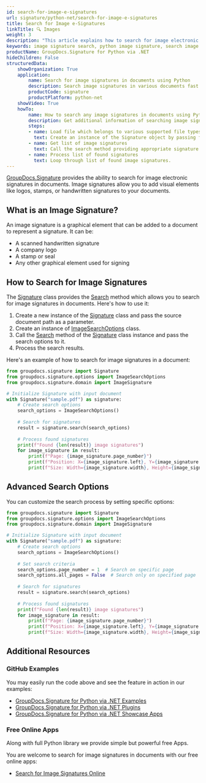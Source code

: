 ```yaml
---
id: search-for-image-e-signatures
url: signature/python-net/search-for-image-e-signatures
title: Search for Image e-Signatures
linkTitle: 🔍 Images
weight: 3
description: "This article explains how to search for image electronic signatures within document pages using GroupDocs.Signature for Python via .NET API."
keywords: image signature search, python image signature, search image signatures
productName: GroupDocs.Signature for Python via .NET
hideChildren: False
structuredData:
    showOrganization: True
    application:    
        name: Search for image signatures in documents using Python    
        description: Search image signatures in various documents fast and easily with Python language and GroupDocs.Signature for Python via .NET APIs
        productCode: signature
        productPlatform: python-net 
    showVideo: True
    howTo:
        name: How to search any image signatures in documents using Python 
        description: Get additional information of searching image signatures in documents with Python
        steps:
        - name: Load file which belongs to various supported file types
          text: Create an instance of the Signature object by passing file path or stream as a constructor parameter.
        - name: Get list of image signatures 
          text: Call the search method providing appropriate signature type.
        - name: Process list of found signatures
          text: Loop through list of found image signatures.
---
```

[GroupDocs.Signature](https://products.groupdocs.com/signature/python-net) provides the ability to search for image electronic signatures in documents. Image signatures allow you to add visual elements like logos, stamps, or handwritten signatures to your documents.

## What is an Image Signature?

An image signature is a graphical element that can be added to a document to represent a signature. It can be:
- A scanned handwritten signature
- A company logo
- A stamp or seal
- Any other graphical element used for signing

## How to Search for Image Signatures

The [Signature](https://reference.groupdocs.com/signature/python-net/groupdocs.signature/signature/) class provides the [Search](https://reference.groupdocs.com/signature/python-net/groupdocs.signature/signature/search/) method which allows you to search for image signatures in documents. Here's how to use it:

1. Create a new instance of the [Signature](https://reference.groupdocs.com/signature/python-net/groupdocs.signature/signature/) class and pass the source document path as a parameter.
2. Create an instance of [ImageSearchOptions](https://reference.groupdocs.com/signature/python-net/groupdocs.signature.options/imagesearchoptions/) class.
3. Call the [Search](https://reference.groupdocs.com/signature/python-net/groupdocs.signature/signature/search/) method of the [Signature](https://reference.groupdocs.com/signature/python-net/groupdocs.signature/signature/) class instance and pass the search options to it.
4. Process the search results.

Here's an example of how to search for image signatures in a document:

```python
from groupdocs.signature import Signature
from groupdocs.signature.options import ImageSearchOptions
from groupdocs.signature.domain import ImageSignature

# Initialize Signature with input document
with Signature("sample.pdf") as signature:
    # Create search options
    search_options = ImageSearchOptions()
    
    # Search for signatures
    result = signature.search(search_options)
    
    # Process found signatures
    print(f"Found {len(result)} image signatures")
    for image_signature in result:
        print(f"Page: {image_signature.page_number}")
        print(f"Position: X={image_signature.left}, Y={image_signature.top}")
        print(f"Size: Width={image_signature.width}, Height={image_signature.height}")
```

## Advanced Search Options

You can customize the search process by setting specific options:

```python
from groupdocs.signature import Signature
from groupdocs.signature.options import ImageSearchOptions
from groupdocs.signature.domain import ImageSignature

# Initialize Signature with input document
with Signature("sample.pdf") as signature:
    # Create search options
    search_options = ImageSearchOptions()
    
    # Set search criteria
    search_options.page_number = 1  # Search on specific page
    search_options.all_pages = False  # Search only on specified page
    
    # Search for signatures
    result = signature.search(search_options)
    
    # Process found signatures
    print(f"Found {len(result)} image signatures")
    for image_signature in result:
        print(f"Page: {image_signature.page_number}")
        print(f"Position: X={image_signature.left}, Y={image_signature.top}")
        print(f"Size: Width={image_signature.width}, Height={image_signature.height}")
```

## Additional Resources

### GitHub Examples

You may easily run the code above and see the feature in action in our examples:

* [GroupDocs.Signature for Python via .NET Examples](https://github.com/groupdocs-signature/GroupDocs.Signature-for-Python-via-.NET)
* [GroupDocs.Signature for Python via .NET Plugins](https://github.com/groupdocs-signature/GroupDocs.Signature-for-Python-via-.NET-Plugins)
* [GroupDocs.Signature for Python via .NET Showcase Apps](https://github.com/groupdocs-signature/GroupDocs.Signature-for-Python-via-.NET-Showcase)

### Free Online Apps

Along with full Python library we provide simple but powerful free Apps.

You are welcome to search for image signatures in documents with our free online apps:

* [Search for Image Signatures Online](https://products.groupdocs.app/signature/search/family)
